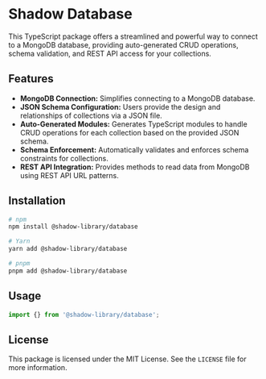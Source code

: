 # Shadow Database

This TypeScript package offers a streamlined and powerful way to connect to a MongoDB database, providing auto-generated CRUD operations, schema validation, and REST API access for your collections.

## Features

- **MongoDB Connection:** Simplifies connecting to a MongoDB database.
- **JSON Schema Configuration:** Users provide the design and relationships of collections via a JSON file.
- **Auto-Generated Modules:** Generates TypeScript modules to handle CRUD operations for each collection based on the provided JSON schema.
- **Schema Enforcement:** Automatically validates and enforces schema constraints for collections.
- **REST API Integration:** Provides methods to read data from MongoDB using REST API URL patterns.

## Installation

```bash
# npm
npm install @shadow-library/database

# Yarn
yarn add @shadow-library/database

# pnpm
pnpm add @shadow-library/database
```

## Usage

```ts
import {} from '@shadow-library/database';
```

## License

This package is licensed under the MIT License. See the `LICENSE` file for more information.
